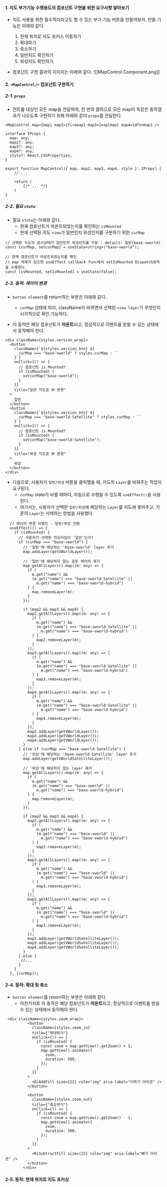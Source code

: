 
#### 1. 지도 부가기능 수행용도의 컴포넌트 구현을 위한 요구사항 알아보기 

- 지도 사용을 위한 필수적이라고도 할 수 있는 부가 기능 버튼을 만들어보자. 만들 기능은 아래와 같다.
	1. 현재 위치로 지도 포커스 이동하기
	2. 확대하기
	3. 축소하기
	4. 일반지도 확인하기
	5. 위성지도 확인하기

- 컴포넌트 구현 결과의 이미지는 아래와 같다.
![[MapControl Component.png]]


#### 2. `<MapControl/>` 컴포넌트 구현하기

##### 2-1. `props`

- 컨트롤 대상인 모든 map을 전달하여, 한 번의 클릭으로 모든 map이 똑같은 동작결과가 나오도록 구현하기 위해 아래와 같이 `props`를 전달한다.
```tsx
<MapControl map={map} map2={firemap} map3={explmap} map4={dfsnmap} />
```

```tsx
interface IProps {
  map: any;
  map2?: any;
  map3?: any;
  map4?: any;
  style?: React.CSSProperties;
}

export function MapControl({ map, map2, map3, map4, style }: IProps) {
	// ...
	
	return (
		{/* ... */}
	)
}
```

##### 2-2. 필요 `state`

- 필요 `state`는 아래와 같다.
	- 현재 컴포넌트가 마운트되었는지를 확인하는 `isMounted`
	- 현재 선택된 지도 `view`가 일반인지 위성인지를 구분하기 위한 `curMap`
```tsx
// 선택된 지도의 표시상태가 일반인지 위성인지를 구분 : default: 일반(base-vworld)
const [curMap, setcurMap] = useState<string>("base-vworld");

// 현재 컴포넌트가 마운트되었는지를 확인
// map 객체가 있으면 useEffect callback func에서 setIsMounted Dispatch동작을 수행한다.
const [isMounted, setIsMounted] = useState(false);

```

##### 2-3. 동작: 레이어 변경

- `button element`를 return하는 부분은 아래와 같다.
	- `curMap` 상태에 따라, className이 바뀌면서 선택된 `view layer`가 무엇인지 시각적으로 확인 가능하다.

- 이 동작은 해당 컴포넌트가 **마운트**되고, 정상적으로 이벤트를 받을 수 있는 상태에서 동작해야 한다.
```tsx
<div className={styles.version_wrap}>
  <button
	className={`${styles.version_btn} ${
	  curMap === "base-vworld" ? styles.curMap : ``
	}`}
	onClick={() => {
	  // 컴포넌트 is Mounted?
	  if (isMounted) {
		setcurMap("base-vworld");
	  }
	}}
	title="일반 지도로 뷰 변경"
  >
	일반
  </button>
  <button
	className={`${styles.version_btn} ${
	  curMap === "base-vworld-Satellite" ? styles.curMap : ``
	}`}
	onClick={() => {
	  // 컴포넌트 is Mounted?
	  if (isMounted) {
		setcurMap("base-vworld-Satellite");
	  }
	}}
	title="위성 지도로 뷰 변경"
  >
	위성
  </button>
</div>
```

- 다음으로, 사용자가 `일반/위성` 버튼을 클릭했을 때, 지도의 `Layer`를 바꿔주는 작업이 요구된다.
	- `curMap` state가 바뀔 때마다, 자동으로 수행될 수 있도록 `useEffect()`을 사용한다.
	- 여기서는, 사용자가 선택한 `일반/위성`에 해당하는 `Layer`를 지도에 쌓아주고, 기존의 `Layer`는 삭제하는 방법을 사용했다.
```tsx
  // 레이어 변경 이벤트 - 일반/위성 전환
  useEffect(() => {
    if (isMounted) {
      // 사용자가 선택한 지도타입이 '일반'인가?
      if (curMap === "base-vworld") {
        // '일반'에 해당하는 'base-vworld' layer 추가
        map.addLayer(getVWorldLayer());
        
        // '일반'에 해당하지 않는 모든 레이어 제거
        map.getAllLayers().map((m: any) => {
          if (
            m.get("name") &&
            (m.get("name") === "base-vworld-Satellite" ||
              m.get("name") === "base-vworld-hybrid")
          ) {
            map.removeLayer(m);
          }
        });

        if (map2 && map3 && map4) {
          map2.getAllLayers().map((m: any) => {
            if (
              m.get("name") &&
              (m.get("name") === "base-vworld-Satellite" ||
                m.get("name") === "base-vworld-hybrid")
            ) {
              map2.removeLayer(m);
            }
          });
          map3.getAllLayers().map((m: any) => {
            if (
              m.get("name") &&
              (m.get("name") === "base-vworld-Satellite" ||
                m.get("name") === "base-vworld-hybrid")
            ) {
              map3.removeLayer(m);
            }
          });
          map4.getAllLayers().map((m: any) => {
            if (
              m.get("name") &&
              (m.get("name") === "base-vworld-Satellite" ||
                m.get("name") === "base-vworld-hybrid")
            ) {
              map4.removeLayer(m);
            }
          });
          map2.addLayer(getVWorldLayer());
          map3.addLayer(getVWorldLayer());
          map4.addLayer(getVWorldLayer());
        }
      } else if (curMap === "base-vworld-Satellite") {
        // '위성'에 해당하는 'base-vworld-Satellite' layer 추가
        map.addLayer(getVWorldSatelliteLayer());

		// '위성'에 해당하지 않는 layer 제거
        map.getAllLayers().map((m: any) => {
          if (
            m.get("name") &&
            (m.get("name") === "base-vworld" ||
              m.get("name") === "base-vworld-hybrid")
          ) {
            map.removeLayer(m);
          }
        });

        if (map2 && map3 && map4) {
          map2.getAllLayers().map((m: any) => {
            if (
              m.get("name") &&
              (m.get("name") === "base-vworld" ||
                m.get("name") === "base-vworld-hybrid")
            ) {
              map2.removeLayer(m);
            }
          });
          map3.getAllLayers().map((m: any) => {
            if (
              m.get("name") &&
              (m.get("name") === "base-vworld" ||
                m.get("name") === "base-vworld-hybrid")
            ) {
              map3.removeLayer(m);
            }
          });
          map3.getAllLayers().map((m: any) => {
            if (
              m.get("name") &&
              (m.get("name") === "base-vworld" ||
                m.get("name") === "base-vworld-hybrid")
            ) {
              map3.removeLayer(m);
            }
          });
          map2.addLayer(getVWorldSatelliteLayer());
          map3.addLayer(getVWorldSatelliteLayer());
          map4.addLayer(getVWorldSatelliteLayer());
        }
      } else {
       //...
      }
    }
  }, [curMap]);
```


#### 2-4. 동작: 확대 및 축소

- `button element`를 return하는 부분은 아래와 같다.
	- 마찬가지로 이 동작은 해당 컴포넌트가 **마운트**되고, 정상적으로 이벤트를 받을 수 있는 상태에서 동작해야 한다.
```tsx
 <div className={styles.zoom_wrap}>
          <button
            className={styles.zoom_in}
            title={"확대하기"}
            onClick={() => {
              if (isMounted) {
                const zoom = map.getView().getZoom() + 1;
                map.getView().animate({
                  zoom,
                  duration: 500,
                });
              }
            }}
          >
            <RiAddFill size={22} role="img" aria-label="더하기 아이콘" />
          </button>

          <button
            className={styles.zoom_out}
            title={"축소하기"}
            onClick={() => {
              if (isMounted) {
                const zoom = map.getView().getZoom() - 1;
                map.getView().animate({
                  zoom,
                  duration: 500,
                });
              }
            }}
          >
            <RiSubtractFill size={22} role="img" aria-label="빼기 아이콘" />
          </button>
        </div>
```
#### 2-5. 동작: 현재 위치로 지도 포커싱